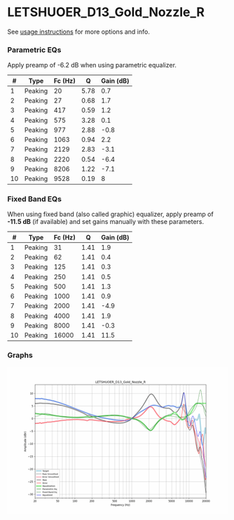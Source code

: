 # LETSHUOER_D13_Gold_Nozzle_R
See [usage instructions](https://github.com/jaakkopasanen/AutoEq#usage) for more options and info.

### Parametric EQs
Apply preamp of -6.2 dB when using parametric equalizer.

|   # | Type    |   Fc (Hz) |    Q |   Gain (dB) |
|-----|---------|-----------|------|-------------|
|   1 | Peaking |        20 | 5.78 |         0.7 |
|   2 | Peaking |        27 | 0.68 |         1.7 |
|   3 | Peaking |       417 | 0.59 |         1.2 |
|   4 | Peaking |       575 | 3.28 |         0.1 |
|   5 | Peaking |       977 | 2.88 |        -0.8 |
|   6 | Peaking |      1063 | 0.94 |         2.2 |
|   7 | Peaking |      2129 | 2.83 |        -3.1 |
|   8 | Peaking |      2220 | 0.54 |        -6.4 |
|   9 | Peaking |      8206 | 1.22 |        -7.1 |
|  10 | Peaking |      9528 | 0.19 |         8   |

### Fixed Band EQs
When using fixed band (also called graphic) equalizer, apply preamp of **-11.5 dB** (if available) and set gains manually with these parameters.

|   # | Type    |   Fc (Hz) |    Q |   Gain (dB) |
|-----|---------|-----------|------|-------------|
|   1 | Peaking |        31 | 1.41 |         1.9 |
|   2 | Peaking |        62 | 1.41 |         0.4 |
|   3 | Peaking |       125 | 1.41 |         0.3 |
|   4 | Peaking |       250 | 1.41 |         0.5 |
|   5 | Peaking |       500 | 1.41 |         1.3 |
|   6 | Peaking |      1000 | 1.41 |         0.9 |
|   7 | Peaking |      2000 | 1.41 |        -4.9 |
|   8 | Peaking |      4000 | 1.41 |         1.9 |
|   9 | Peaking |      8000 | 1.41 |        -0.3 |
|  10 | Peaking |     16000 | 1.41 |        11.5 |

### Graphs
![](./LETSHUOER_D13_Gold_Nozzle_R.png)
